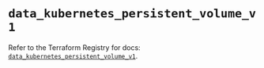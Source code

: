 # `data_kubernetes_persistent_volume_v1`

Refer to the Terraform Registry for docs: [`data_kubernetes_persistent_volume_v1`](https://registry.terraform.io/providers/hashicorp/kubernetes/2.32.0/docs/data-sources/persistent_volume_v1).
